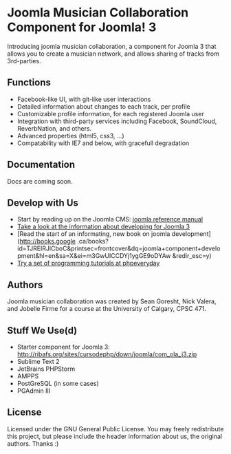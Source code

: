 Joomla Musician Collaboration Component for Joomla! 3
==============

Introducing joomla musician collaboration, a component for Joomla 3 that allows you to create a musician network, and allows sharing of tracks from 3rd-parties.

Functions
---------

* Facebook-like UI, with git-like user interactions
* Detailed information about changes to each track, per profile
* Customizable profile information, for each registered Joomla user
* Integration with third-party services including Facebook, SoundCloud, ReverbNation, and others.
* Advanced properties (html5, css3, ...)
* Compatability with IE7 and below, with gracefull degradation


Documentation
------

Docs are coming soon.

Develop with Us
------

* Start by reading up on the Joomla CMS: [joomla reference manual](http://developer.joomla.org/manual/)
* [Take a look at the information about developing for Joomla 3](http://docs.joomla.org/Developing_a_Model-View-Controller_Component/3.0/)
* [Read the start of an informating, new book on joomla development](http://books.google
.ca/books?id=TJREIRJlCboC&printsec=frontcover&dq=joomla+component+development&hl=en&sa=X&ei=m3GwUICCDYj1ygGE9oDYAw
&redir_esc=y)
* [Try a set of programming tutorials at phpeveryday](http://www.phpeveryday.com/articles/.TOC-Complete-Step-By-Step-Joomla-Programming-P625.html)

Authors
------

Joomla musician collaboration was created by Sean Goresht, Nick Valera, and Jobelle Firme for a course at the University of Calgary, CPSC 471.

Stuff We Use(d)
------

* Starter component for Joomla 3: http://ribafs.org/sites/cursodephp/down/joomla/com_ola_j3.zip
* Sublime Text 2
* JetBrains PHPStorm
* AMPPS
* PostGreSQL (in some cases)
* PGAdmin III

License
------
Licensed under the GNU General Public License.  You may freely redistribute this project, but please include the header information about us, the original authors.  Thanks :)